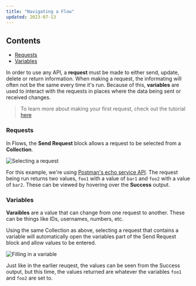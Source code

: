 ```yaml
---
title: "Navigating a Flow"
updated: 2023-07-13
---
```


## Contents

* [Requests](#requests)
* [Variables](#variables)

In order to use any API, a **request** must be made to either send, update, delete or return information. When making a request, the informating will often not be the same every time it's run. Because of this, **variables** are used to interact with the requests in places where the data being sent or received changes.

> To learn more about making your first request, check out the tutorial [here](../../../getting-started/sending-the-first-request/)

### Requests

In Flows, the **Send Request** block allows a request to be selected from a **Collection**. 

![Selecting a request](https://assets.postman.com/postman-labs-docs/concepts/selecting-a-request.gif)

For this example, we're using [Postman's echo service API](https://www.postman.com/postman/workspace/published-postman-templates/documentation/631643-f695cab7-6878-eb55-7943-ad88e1ccfd65?ctx=documentation). The request being run returns two values, `foo1` with a value of `bar1` and `foo2` with a value of `bar2`. These can be viewed by hovering over the **Success** output.

### Variables

**Varaibles** are a value that can change from one request to another. These can be things like IDs, usernames, numbers, etc.

Using the same Collection as above, selecting a request that contains a variable will automatically open the variables part of the Send Request block and allow values to be entered.

![Filling in a variable](https://assets.postman.com/postman-labs-docs/concepts/request-with-variables-updated.gif)

Just like in the earlier reuqest, the values can be seen from the Success output, but this time, the values returned are whatever the variables `foo1` and `foo2` are set to.